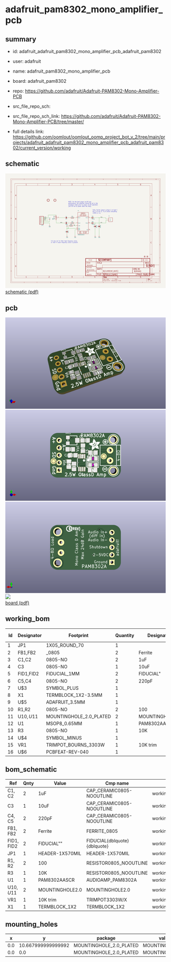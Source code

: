 # adafruit_pam8302_mono_amplifier_pcb
 
## summary 
* id: adafruit_adafruit_pam8302_mono_amplifier_pcb_adafruit_pam8302
* user: adafruit
* name: adafruit_pam8302_mono_amplifier_pcb
* board: adafruit_pam8302
* repo: https://github.com/adafruit/Adafruit-PAM8302-Mono-Amplifier-PCB



* src_file_repo_sch: 
* src_file_repo_sch_link: https://github.com/adafruit/Adafruit-PAM8302-Mono-Amplifier-PCB/tree/master/
* full details link: https://github.com/oomlout/oomlout_oomp_project_bot_v_2/tree/main/projects/adafruit_adafruit_pam8302_mono_amplifier_pcb_adafruit_pam8302/current_version/working  

## schematic  
![](working_schematic_600.png)  
[schematic (pdf)](working_schematic.pdf)  

## pcb  
![](working_3d_600.png) 
![](working_3d_front_600.png)  
![](working_3d_back_600.png)  
![](working_600.png)  
[board (pdf)](working.pdf)  

## working_bom
| Id | Designator | Footprint | Quantity | Designation | Supplier and ref |  | None | 
| --- | --- | --- | --- | --- | --- | --- | --- | 
| 1 | JP1 | 1X05_ROUND_70 | 1 |  |  |  | [''] | 
| 2 | FB1,FB2 | _0805 | 2 | Ferrite |  |  | [''] | 
| 3 | C1,C2 | 0805-NO | 2 | 1uF |  |  | [''] | 
| 4 | C3 | 0805-NO | 1 | 10uF |  |  | [''] | 
| 5 | FID1,FID2 | FIDUCIAL_1MM | 2 | FIDUCIAL" |  |  | [''] | 
| 6 | C5,C4 | 0805-NO | 2 | 220pF |  |  | [''] | 
| 7 | U$3 | SYMBOL_PLUS | 1 |  |  |  | [''] | 
| 8 | X1 | TERMBLOCK_1X2-3.5MM | 1 |  |  |  | [''] | 
| 9 | U$5 | ADAFRUIT_3.5MM | 1 |  |  |  | [''] | 
| 10 | R1,R2 | 0805-NO | 2 | 100 |  |  | [''] | 
| 11 | U$10,U$11 | MOUNTINGHOLE_2.0_PLATED | 2 | MOUNTINGHOLE2.0 |  |  | [''] | 
| 12 | U1 | MSOP8_0.65MM | 1 | PAM8302AASCR |  |  | [''] | 
| 13 | R3 | 0805-NO | 1 | 10K |  |  | [''] | 
| 14 | U$4 | SYMBOL_MINUS | 1 |  |  |  | [''] | 
| 15 | VR1 | TRIMPOT_BOURNS_3303W | 1 | 10K trim |  |  | [''] | 
| 16 | U$6 | PCBFEAT-REV-040 | 1 |  |  |  | [''] | 


## bom_schematic
| Ref | Qnty | Value | Cmp name | Footprint | Description | Vendor | DNP | 
| --- | --- | --- | --- | --- | --- | --- | --- | 
| C1, C2 | 2 | 1uF | CAP_CERAMIC0805-NOOUTLINE | working:0805-NO |  |  |  | 
| C3 | 1 | 10uF | CAP_CERAMIC0805-NOOUTLINE | working:0805-NO |  |  |  | 
| C4, C5 | 2 | 220pF | CAP_CERAMIC0805-NOOUTLINE | working:0805-NO |  |  |  | 
| FB1, FB2 | 2 | Ferrite | FERRITE_0805 | working:_0805 |  |  |  | 
| FID1, FID2 | 2 | FIDUCIAL"" | FIDUCIAL{dblquote}{dblquote} | working:FIDUCIAL_1MM |  |  |  | 
| JP1 | 1 | HEADER-1X570MIL | HEADER-1X570MIL | working:1X05_ROUND_70 |  |  |  | 
| R1, R2 | 2 | 100 | RESISTOR0805_NOOUTLINE | working:0805-NO |  |  |  | 
| R3 | 1 | 10K | RESISTOR0805_NOOUTLINE | working:0805-NO |  |  |  | 
| U1 | 1 | PAM8302AASCR | AUDIOAMP_PAM8302A | working:MSOP8_0.65MM |  |  |  | 
| U$10, U$11 | 2 | MOUNTINGHOLE2.0 | MOUNTINGHOLE2.0 | working:MOUNTINGHOLE_2.0_PLATED |  |  |  | 
| VR1 | 1 | 10K trim | TRIMPOT3303W/X | working:TRIMPOT_BOURNS_3303W |  |  |  | 
| X1 | 1 | TERMBLOCK_1X2 | TERMBLOCK_1X2 | working:TERMBLOCK_1X2-3.5MM |  |  |  | 


## mounting_holes
| x | y | package | value | ref | size | 
| --- | --- | --- | --- | --- | --- | 
| 0.0 | 10.667999999999992 | MOUNTINGHOLE_2.0_PLATED | MOUNTINGHOLE2.0 | U$10 | m3 | 
| 0.0 | 0.0 | MOUNTINGHOLE_2.0_PLATED | MOUNTINGHOLE2.0 | U$11 | m3 | 


